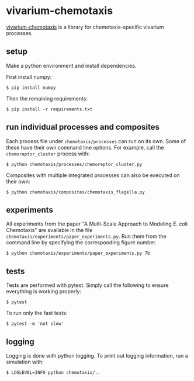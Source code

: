 # vivarium-chemotaxis

[vivarium-chemotaxis](https://github.com/vivarium-collective/vivarium-chemotaxis) is a library for chemotaxis-specific
vivarium processes.

## setup
Make a python environment and install dependencies. 

First install numpy:
```
$ pip install numpy
```

Then the remaining requirements:
```
$ pip install -r requirements.txt
```

## run individual processes and composites
Each process file under `chemotaxis/processes` can run on its own. Some of these have their own command line options.
For example, call the `chemoreptor_cluster` process with:
```
$ python chemotaxis/processes/chemoreptor_cluster.py
```

Composites with multiple integrated processes can also be executed on their own:
```
$ python chemotaxis/composites/chemotaxis_flagella.py
```

## experiments
All experiments from the paper "A Multi-Scale Approach to Modeling E. coli Chemotaxis" 
are available in the file `chemotaxis/experiments/paper_experiments.py`. Run them from 
the command line by specifying the corresponding figure number.
```
$ python chemotaxis/experiments/paper_experiments.py 7b
``` 

## tests
Tests are performed with pytest. Simply call the following to ensure everything is working properly:
```
$ pytest
```

To run only the fast tests:
```
$ pytest -m 'not slow'
```

## logging
Logging is done with python logging. To print out logging information, run a simulation with:
```
$ LOGLEVEL=INFO python chemotaxis/..
```